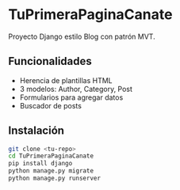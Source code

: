 # TuPrimeraPaginaCanate

Proyecto Django estilo Blog con patrón MVT.

## Funcionalidades
- Herencia de plantillas HTML
- 3 modelos: Author, Category, Post
- Formularios para agregar datos
- Buscador de posts

## Instalación
```bash
git clone <tu-repo>
cd TuPrimeraPaginaCanate
pip install django
python manage.py migrate
python manage.py runserver
```
